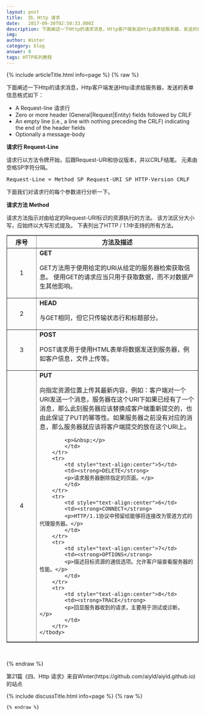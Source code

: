 ```yaml
---
layout: post
title:  四、Http 请求
date:   2017-09-30T02:50:33.000Z
description: 下面阐述一下Http的请求消息，Http客户端发送Http请求给服务器，发送的表单信息格式如下：A Request-line 请求行Zero or more h...
img: 
author: Winter
category: blog
answer: 0
tags: HTTP系列教程
---
```

<div class="article-root">
  <div class="article">
    {% include articleTitle.html info=page %}
    {% raw %}
    <div class="article-content"><p>下面阐述一下Http的请求消息，Http客户端发送Http请求给服务器，发送的表单信息格式如下：</p>

<ul>
	<li>A Request-line 请求行</li>
	<li>Zero or more header (General|Request|Entity) fields followed by CRLF</li>
	<li>An empty line (i.e., a line with nothing preceding the CRLF) indicating the end of the header fields</li>
	<li>Optionally a message-body</li>
</ul>

<p><strong>请求行 Request-Line&nbsp;&nbsp;</strong></p>

<p>请求行以方法令牌开始，后跟Request-URI和协议版本，并以CRLF结尾。 元素由空格SP字符分隔。</p>

<pre>
Request-Line = Method SP Request-URI SP HTTP-Version CRLF</pre>

<p>下面我们对请求行的每个参数进行分析一下。</p>

<p><strong>请求方法 Method</strong></p>

<p>请求方法指示对由给定的Request-URI标识的资源执行的方法。 该方法区分大小写，应始终以大写形式提及。 下表列出了HTTP / 1.1中支持的所有方法。</p>

<table border="1" cellpadding="0" cellspacing="0">
	<tbody>
		<tr>
			<th style="width:60px">序号</th>
			<th>方法及描述</th>
		</tr>
		<tr>
			<td style="text-align:center">1</td>
			<td><strong>GET</strong>
			<p>GET方法用于使用给定的URI从给定的服务器检索获取信息。 使用GET的请求应当只用于获取数据，而不对数据产生其他影响。</p>
			</td>
		</tr>
		<tr>
			<td style="text-align:center">2</td>
			<td><strong>HEAD</strong>
			<p>与GET相同，但它只传输状态行和标题部分。</p>
			</td>
		</tr>
		<tr>
			<td style="text-align:center">3</td>
			<td><strong>POST</strong>
			<p>POST请求用于使用HTML表单将数据发送到服务器，例如客户信息，文件上传等。</p>
			</td>
		</tr>
		<tr>
			<td style="text-align:center">4</td>
			<td><strong>PUT</strong>
			<p>向指定资源位置上传其最新内容，例如：客户端对一个URI发送一个消息，服务器在这个URI下如果已经有了一个消息，那么此刻服务器应该替换成客户端重新提交的，也由此保证了PUT的幂等性。如果服务器之前没有对应的消息，那么服务器就应该将客户端提交的放在这个URI上。</p>

			<p>&nbsp;</p>
			</td>
		</tr>
		<tr>
			<td style="text-align:center">5</td>
			<td><strong>DELETE</strong>
			<p>请求服务器删除指定的页面。</p>
			</td>
		</tr>
		<tr>
			<td style="text-align:center">6</td>
			<td><strong>CONNECT</strong>
			<p>HTTP/1.1协议中预留给能够将连接改为管道方式的代理服务器。</p>
			</td>
		</tr>
		<tr>
			<td style="text-align:center">7</td>
			<td><strong>OPTIONS</strong>
			<p>描述目标资源的通信选项。允许客户端查看服务器的性能。</p>
			</td>
		</tr>
		<tr>
			<td style="text-align:center">8</td>
			<td><strong>TRACE</strong>
			<p>回显服务器收到的请求，主要用于测试或诊断。</p>
			</td>
		</tr>
	</tbody>
</table>

<p>&nbsp;</p>
</div>
    {% endraw %}
  </div>
  <p class="winter_mark">第21篇《四、Http 请求》来自Winter(https://github.com/aiyld/aiyld.github.io)的站点</p>
  <div class="discuss-wrapper">
    {% include discussTitle.html info=page %}
    {% raw %}
    
    {% endraw %}
  </div>
<div>
